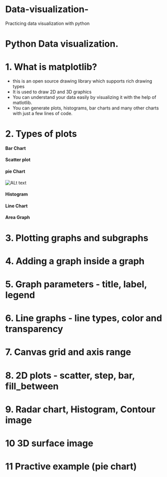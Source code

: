 # Data-visualization-
Practicing data visualization with python
# Python Data visualization.

# 1. What is matplotlib?
- this is an open source drawing library which supports rich drawing types
- It is used to draw 2D and 3D graphics
- You can understand your data easily by visualizing it with the help of matlotlib.
- You can generate plots, histograms, bar charts and many other charts with just a few lines of code.

# 2. Types of plots

<h4>Bar Chart</h4>
<h4>Scatter plot</h4>
<h4>pie Chart</h4>
<img src="/Data-visualization-/output.png" alt="ALt text" title="Optional title">
<h4>Histogram</h4>
<h4>Line Chart</h4>
<h4>Area Graph</h4>

# 3. Plotting graphs and subgraphs
# 4. Adding a graph inside a graph
# 5. Graph parameters - title, label, legend
# 6. Line graphs - line types, color and transparency
# 7. Canvas grid and axis range
# 8. 2D plots - scatter, step, bar, fill_between
# 9. Radar chart, Histogram, Contour image
# 10 3D surface image
# 11 Practive example (pie chart)